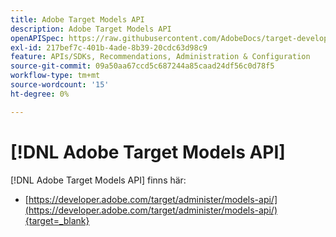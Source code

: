 ```yaml
---
title: Adobe Target Models API
description: Adobe Target Models API
openAPISpec: https://raw.githubusercontent.com/AdobeDocs/target-developers/main/src/models-api.json
exl-id: 217bef7c-401b-4ade-8b39-20cdc63d98c9
feature: APIs/SDKs, Recommendations, Administration & Configuration
source-git-commit: 09a50aa67ccd5c687244a85caad24df56c0d78f5
workflow-type: tm+mt
source-wordcount: '15'
ht-degree: 0%

---
```


# [!DNL Adobe Target Models API]

[!DNL Adobe Target Models API] finns här:

* [https://developer.adobe.com/target/administer/models-api/](https://developer.adobe.com/target/administer/models-api/){target=_blank}
